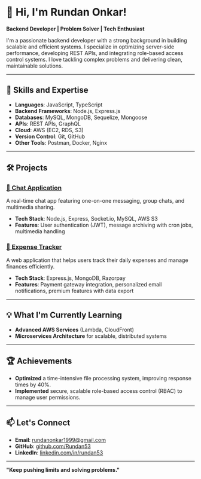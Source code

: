 # 👋 Hi, I'm Rundan Onkar!

**Backend Developer | Problem Solver | Tech Enthusiast**

I'm a passionate backend developer with a strong background in building scalable and efficient systems. I specialize in optimizing server-side performance, developing REST APIs, and integrating role-based access control systems. I love tackling complex problems and delivering clean, maintainable solutions.

---

## 🚀 Skills and Expertise

- **Languages**: JavaScript, TypeScript
- **Backend Frameworks**: Node.js, Express.js
- **Databases**: MySQL, MongoDB, Sequelize, Mongoose
- **APIs**: REST APIs, GraphQL
- **Cloud**: AWS (EC2, RDS, S3)
- **Version Control**: Git, GitHub
- **Other Tools**: Postman, Docker, Nginx

---

## 🛠️ Projects

### [💬 Chat Application](https://github.com/Rundan53/Chat-Application)
A real-time chat app featuring one-on-one messaging, group chats, and multimedia sharing.
- **Tech Stack**: Node.js, Express, Socket.io, MySQL, AWS S3
- **Features**: User authentication (JWT), message archiving with cron jobs, multimedia handling

### [💼 Expense Tracker](https://github.com/Rundan53/ExpenseTracker)
A web application that helps users track their daily expenses and manage finances efficiently.
- **Tech Stack**: Express.js, MongoDB, Razorpay
- **Features**: Payment gateway integration, personalized email notifications, premium features with data export

---

## 💡 What I'm Currently Learning

- **Advanced AWS Services** (Lambda, CloudFront)
- **Microservices Architecture** for scalable, distributed systems

---

## 🏆 Achievements

- **Optimized** a time-intensive file processing system, improving response times by 40%.
- **Implemented** secure, scalable role-based access control (RBAC) to manage user permissions.

---

## 📫 Let's Connect

- **Email**: [rundanonkar1999@gmail.com](mailto:rundanonkar1999@gmail.com)
- **GitHub**: [github.com/Rundan53](https://github.com/Rundan53)
- **LinkedIn**: [linkedin.com/in/rundan53](https://linkedin.com/in/rundan53)

---

**"Keep pushing limits and solving problems."**

<!-- Proudly created with GPRM ( https://gprm.itsvg.in ) -->

<!---
Rundan53/Rundan53 is a ✨ special ✨ repository because its `README.md` (this file) appears on your GitHub profile.
You can click the Preview link to take a look at your changes.
--->
